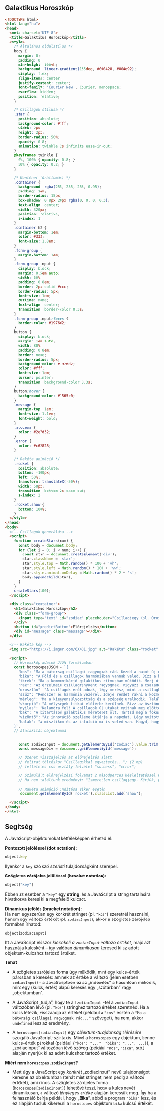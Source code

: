 ## Galaktikus Horoszkóp

```html
<!DOCTYPE html>
<html lang="hu">
<head>
  <meta charset="UTF-8">
  <title>Galaktikus Horoszkóp</title>
  <style>
    /* Általános oldalstílus */
    body {
      margin: 0;
      padding: 0;
      min-height: 100vh;
      background: linear-gradient(135deg, #000428, #004e92);
      display: flex;
      align-items: center;
      justify-content: center;
      font-family: 'Courier New', Courier, monospace;
      overflow: hidden;
      position: relative;
    }

    /* Csillagok stílusa */
    .star {
      position: absolute;
      background-color: #fff;
      width: 2px;
      height: 2px;
      border-radius: 50%;
      opacity: 0.8;
      animation: twinkle 2s infinite ease-in-out;
    }
    @keyframes twinkle {
      0%, 100% { opacity: 0.8; }
      50% { opacity: 0.2; }
    }

    /* Konténer (űrállomás) */
    .container {
      background: rgba(255, 255, 255, 0.95);
      padding: 2em;
      border-radius: 15px;
      box-shadow: 0 8px 20px rgba(0, 0, 0, 0.3);
      text-align: center;
      width: 320px;
      position: relative;
      z-index: 1;
    }
    .container h2 {
      margin-bottom: 1em;
      color: #333;
      font-size: 1.8em;
    }
    .form-group {
      margin-bottom: 1em;
    }
    .form-group input {
      display: block;
      margin: 0.5em auto;
      width: 80%;
      padding: 0.8em;
      border: 2px solid #ccc;
      border-radius: 5px;
      font-size: 1em;
      outline: none;
      text-align: center;
      transition: border-color 0.3s;
    }
    .form-group input:focus {
      border-color: #1976d2;
    }
    button {
      display: block;
      margin: 1em auto;
      width: 80%;
      padding: 0.8em;
      border: none;
      border-radius: 5px;
      background-color: #1976d2;
      color: #fff;
      font-size: 1em;
      cursor: pointer;
      transition: background-color 0.3s;
    }
    button:hover {
      background-color: #1565c0;
    }
    .message {
      margin-top: 1em;
      font-size: 1.1em;
      font-weight: bold;
    }
    .success {
      color: #2e7d32;
    }
    .error {
      color: #c62828;
    }

    /* Rakéta animáció */
    .rocket {
      position: absolute;
      bottom: -100px;
      left: 50%;
      transform: translateX(-50%);
      width: 50px;
      transition: bottom 2s ease-out;
      z-index: 2;
    }
    .rocket.show {
      bottom: 100%;
    }
  </style>
</head>
<body>
  <!-- Csillagok generálása -->
  <script>
    function createStars(num) {
      const body = document.body;
      for (let i = 0; i < num; i++) {
        const star = document.createElement('div');
        star.className = 'star';
        star.style.top = Math.random() * 100 + 'vh';
        star.style.left = Math.random() * 100 + 'vw';
        star.style.animationDelay = Math.random() * 2 + 's';
        body.appendChild(star);
      }
    }
    createStars(100);
  </script>

  <div class="container">
    <h2>Galaktikus Horoszkóp</h2>
    <div class="form-group">
      <input type="text" id="zodiac" placeholder="Csillagjegy (pl. Oroszlán)">
    </div>
    <button id="predictButton">Előrejelzés</button>
    <div id="message" class="message"></div>
  </div>

  <!-- Rakéta kép -->
  <img src="https://i.imgur.com/6X4D1.jpg" alt="Rakéta" class="rocket" id="rocket">

  <script>
    // Horoszkóp adatok JSON formátumban
    const horoscopesJSON = `{
      "kos": "Ma a bátorság csillagai ragyognak rád. Kezdd a napot új energiával!",
      "bika": "A Föld és a csillagok harmóniában vannak veled. Bízz a belső erődben.",
      "ikrek": "Ma a kommunikáció galaktikus ritmusban működik. Merj új ötletekkel előrukkolni!",
      "rák": "Az érzelmeid csillagfényként ragyognak. Vigyázz a családodra!",
      "oroszlán": "A csillagok erőt adnak, légy merész, mint a csillagközi király!",
      "szűz": "Rendszer és harmónia vezérel. Ideje rendet rakni a kozmoszban és az életedben!",
      "mérleg": "Ma a kiegyensúlyozottság és a szépség uralkodik. Találd meg az egyensúlyt!",
      "skorpió": "A mélységek titkai előtérbe kerülnek. Bízz az ösztöneidben!",
      "nyilas": "Kalandra fel! A csillagok új utakat nyitnak meg előtted.",
      "bak": "A kitartásod galaktikus méreteket ölt. Tartsd meg a fókuszt és a célt!",
      "vízöntő": "Az innováció szelleme átjárja a napodat. Légy nyitott az új lehetőségekre!",
      "halak": "A misztikum és az intuíció ma is veled van. Hagyd, hogy a csillagok vezessenek!"
    }`;
    // átalakítás objektummá

  
      const zodiacInput = document.getElementById('zodiac').value.trim().toLowerCase();
      const messageDiv = document.getElementById('message');

      // Üzenet visszajelzés az előrejelzés alatt
      // felirat töltéskor "Csillagokkal egyeztetés..."; (2 mp)
      // feltételes css osztály felvétel "success", "error";

      // Szimulált előrejelzési folyamat 2 másodperces késleltetéssel Promise segítségével!
      // Ha nem találtunk eredményt: "Ismeretlen csillagjegy. Kérjük, próbáld újra!");
      
      // Rakéta animáció indítása siker esetén
       document.getElementById('rocket').classList.add('show');

  </script>
</body>
</html>
```

## Segítség

A JavaScript-objektumokat kétféleképpen érheted el:

**Pontozott jelöléssel (dot notation):**  
   ```js
   object.key
   ```
   Ilyenkor a `key` szó *szó szerinti* tulajdonságként szerepel.  
   
**Szögletes zárójeles jelöléssel (bracket notation):**  
   ```js
   object["key"]
   ```
   Ebben az esetben a `"key"` egy **string**, és a JavaScript a string tartalmára hivatkozva keresi ki a megfelelő kulcsot.  
   
**Dinamikus jelölés (bracket notation):**  
   Ha nem egyszerűen egy konkrét stringet (pl. `"kos"`) szeretnél használni, hanem egy változó értékét (pl. `zodiacInput`), akkor a szögletes zárójeles formában írhatod:
   ```js
   object[zodiacInput]
   ```
   Itt a JavaScript először *kiértékeli a `zodiacInput` változó értékét*, majd azt használja kulcsként – így valóban *dinamikusan* keresed ki az adott objektum-kulcshoz tartozó értéket.

**Tehát**  
- A szögletes zárójeles forma úgy működik, mint egy kulcs–érték párosban a keresés: aminek az értéke a változó (jelen esetben `zodiacInput`) – a JavaScriptben ez az „indexelés” a hasonlóan működik, mint egy (kulcs, érték) alapú keresés egy „szótárban” vagy „objektumban”.  
- A JavaScript „tudja”, hogy te a `[zodiacInput]`-tel a `zodiacInput` változóban lévő (pl. `"kos"`) stringhez tartozó értéket szeretnéd. Ha a kulcs létezik, visszaadja az értékét (például a `"kos"` esetén a `"Ma a bátorság csillagai ragyognak rád..."` szöveget), ha nem, akkor `undefined` lesz az eredmény.

- A `horoscopes[zodiacInput]` egy *objektum-tulajdonság elérésére* szolgáló JavaScript-szintaxis. Mivel a `horoscopes` egy objektum, benne kulcs–érték párokkal (például `{"kos": "...", "bika": "...", ...}`), a „zodiacInput” változóban lévő szöveg (például `"kos"`, `"bika"`, stb.) alapján nyerjük ki az adott kulcshoz tartozó értéket. 

**Miért nem `horoscopes.zodiacInput`?**  
- Mert úgy a JavaScript egy *konkrét* „zodiacInput” nevű tulajdonságot keresne az objektumban (tehát mint stringet, nem pedig a változó értékét), ami nincs. A szögletes zárójeles forma (`horoscopes[zodiacInput]`) lehetővé teszi, hogy a kulcs nevét dinamikusan, a változó *tényleges értéke* alapján keressük meg. Így ha a felhasználó beírja például, hogy „**Bika**”, abból a program `"bika"` lesz, és ez alapján tudjuk kikeresni a `horoscopes` objektum `bika` kulcsú értékét.